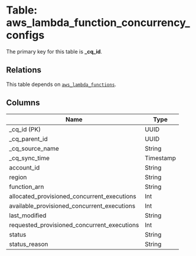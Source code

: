 # Table: aws_lambda_function_concurrency_configs



The primary key for this table is **_cq_id**.

## Relations
This table depends on [`aws_lambda_functions`](aws_lambda_functions.md).

## Columns
| Name          | Type          |
| ------------- | ------------- |
|_cq_id (PK)|UUID|
|_cq_parent_id|UUID|
|_cq_source_name|String|
|_cq_sync_time|Timestamp|
|account_id|String|
|region|String|
|function_arn|String|
|allocated_provisioned_concurrent_executions|Int|
|available_provisioned_concurrent_executions|Int|
|last_modified|String|
|requested_provisioned_concurrent_executions|Int|
|status|String|
|status_reason|String|